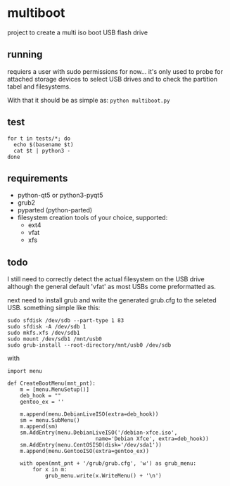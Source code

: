 # multiboot
project to create a multi iso boot USB flash drive

## running

requiers a user with sudo permissions for now... 
it's only used to probe for attached storage devices to select USB drives
and to check the partition tabel and filesystems.

With that it should be as simple as:
`python multiboot.py`

## test
```
for t in tests/*; do
  echo $(basename $t)
  cat $t | python3 - 
done
```

## requirements

* python-qt5 or python3-pyqt5
* grub2
* pyparted (python-parted)
* filesystem creation tools of your choice, supported:
  * ext4
  * vfat
  * xfs

## todo

I still need to correctly detect the actual filesystem on the USB drive
although the general default 'vfat' as most USBs come preformatted as.

next need to install grub and write the generated grub.cfg to the seleted USB.
something simple like this:
```
sudo sfdisk /dev/sdb --part-type 1 83
sudo sfdisk -A /dev/sdb 1
sudo mkfs.xfs /dev/sdb1
sudo mount /dev/sdb1 /mnt/usb0
sudo grub-install --root-directory/mnt/usb0 /dev/sdb
```
with
```
import menu

def CreateBootMenu(mnt_pnt):
    m = [menu.MenuSetup()]
    deb_hook = ""
    gentoo_ex = ''

    m.append(menu.DebianLiveISO(extra=deb_hook))
    sm = menu.SubMenu()
    m.append(sm)
    sm.AddEntry(menu.DebianLiveISO('/debian-xfce.iso',
                            name='Debian Xfce', extra=deb_hook))
    sm.AddEntry(menu.CentOSISO(disk='/dev/sda1'))
    m.append(menu.GentooISO(extra=gentoo_ex))

    with open(mnt_pnt + '/grub/grub.cfg', 'w') as grub_menu:
        for x in m:
            grub_menu.write(x.WriteMenu() + '\n')
```
